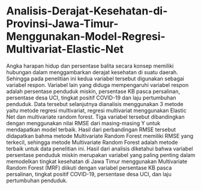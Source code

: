 # Analisis-Derajat-Kesehatan-di-Provinsi-Jawa-Timur-Menggunakan-Model-Regresi-Multivariat-Elastic-Net
Angka harapan hidup dan persentase balita secara konsep memiliki hubungan dalam menggambarkan derajat kesehatan di suatu daerah. Sehingga pada penelitian ini kedua variabel tersebut digunakan sebagai variabel respon. Variabel lain yang diduga mempengaruhi variabel respon adalah persentase penduduk miskin, persentase KB pasca persalinan, persentase desa UCI, tingkat positif COVID-19 dan laju pertumbuhan penduduk. Data tersebut selanjutnya dianalisis menggunakan 3 metode yaitu metode regresi multivariat, regresi multivariat menggunakan Elastic Net dan multivariate random forest. Tiga variabel tersebut dibandingkan dengan menggunakan nilai RMSE dari masing-masing Y untuk mendapatkan model terbaik. Hasil dari perbandingan RMSE tersebut didapatkan bahma metode Multivariate Random Forest memiliki RMSE yang terkecil, sehingga metode Multivariate Random Forest adalah metode terbaik untuk data penelitian ini. Hasil dari analisis diketahui bahwa variabel persentase penduduk miskin merupakan variabel yang paling penting dalam memodelkan tingkat kesehatan di Jawa Timur menggunakan Multivariate Random Forest (MRF) diikuti dengan variabel persentase KB pasca persalinan, tingkat positif COVID-19, persentase desa UCI, dan laju pertumbuhan penduduk.
